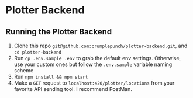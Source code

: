 # Plotter Backend

## Running the Plotter Backend

1. Clone this repo `git@github.com:crumplepunch/plotter-backend.git`, and `cd plotter-backend`
2. Run `cp .env.sample .env` to grab the default env settings. Otherwise, use your custom ones but follow the `.env.sample` variable naming scheme
3. Run `npm install && npm start`
4. Make a `GET` request to `localhost:420/plotter/locations` from your favorite API sending tool. I recommend PostMan.


